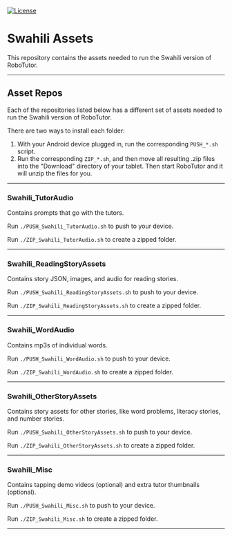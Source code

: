 [![License](https://img.shields.io/badge/License-Apache%202.0-blue.svg)](https://opensource.org/licenses/Apache-2.0)

# Swahili Assets

This repository contains the assets needed to run the Swahili version of RoboTutor.

---

## Asset Repos
Each of the repositories listed below has a different set of assets needed to run the Swahili version of RoboTutor.

There are two ways to install each folder:

1. With your Android device plugged in, run the corresponding `PUSH_*.sh` script.
2. Run the corresponding `ZIP_*.sh`, and then move all resulting .zip files into the "Download" directory of your tablet. Then start RoboTutor and it will unzip the files for you.


--- 


### Swahili_TutorAudio
Contains prompts that go with the tutors.

Run `./PUSH_Swahili_TutorAudio.sh` to push to your device.

Run `./ZIP_Swahili_TutorAudio.sh` to create a zipped folder.

---

### Swahili_ReadingStoryAssets
Contains story JSON, images, and audio for reading stories.

Run `./PUSH_Swahili_ReadingStoryAssets.sh` to push to your device.

Run `./ZIP_Swahili_ReadingStoryAssets.sh` to create a zipped folder.

--- 

### Swahili_WordAudio
Contains mp3s of individual words.

Run `./PUSH_Swahili_WordAudio.sh` to push to your device.

Run `./ZIP_Swahili_WordAudio.sh` to create a zipped folder.

--- 

### Swahili_OtherStoryAssets
Contains story assets for other stories, like word problems, literacy stories, and number stories.

Run `./PUSH_Swahili_OtherStoryAssets.sh` to push to your device.

Run `./ZIP_Swahili_OtherStoryAssets.sh` to create a zipped folder.

--- 

### Swahili_Misc
Contains tapping demo videos (optional) and extra tutor thumbnails (optional).

Run `./PUSH_Swahili_Misc.sh` to push to your device.

Run `./ZIP_Swahili_Misc.sh` to create a zipped folder.

---
